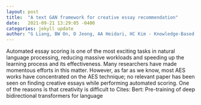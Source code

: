 ```yaml
---
layout: post
title:  "A text GAN framework for creative essay recommendation"
date:   2021-09-21 13:29:05 -0400
categories: jekyll update
author: "G Liang, BW On, D Jeong, AA Heidari, HC Kim - Knowledge-Based Systems, 2021"
---
```

Automated essay scoring is one of the most exciting tasks in natural language processing, reducing massive workloads and speeding up the learning process and its effectiveness. Many researchers have made momentous efforts in this matter. However, as far as we know, most AES works have concentrated on the AES technique; no relevant paper has been seen on finding creative essays while performing automated scoring. One of the reasons is that creativity is difficult to Cites: Bert: Pre-training of deep bidirectional transformers for language